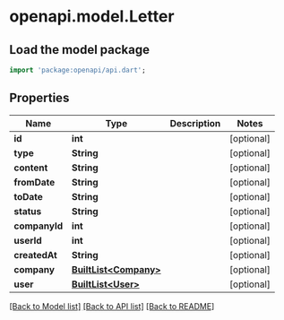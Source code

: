 # openapi.model.Letter

## Load the model package
```dart
import 'package:openapi/api.dart';
```

## Properties
Name | Type | Description | Notes
------------ | ------------- | ------------- | -------------
**id** | **int** |  | [optional] 
**type** | **String** |  | [optional] 
**content** | **String** |  | [optional] 
**fromDate** | **String** |  | [optional] 
**toDate** | **String** |  | [optional] 
**status** | **String** |  | [optional] 
**companyId** | **int** |  | [optional] 
**userId** | **int** |  | [optional] 
**createdAt** | **String** |  | [optional] 
**company** | [**BuiltList&lt;Company&gt;**](Company.md) |  | [optional] 
**user** | [**BuiltList&lt;User&gt;**](User.md) |  | [optional] 

[[Back to Model list]](../README.md#documentation-for-models) [[Back to API list]](../README.md#documentation-for-api-endpoints) [[Back to README]](../README.md)


